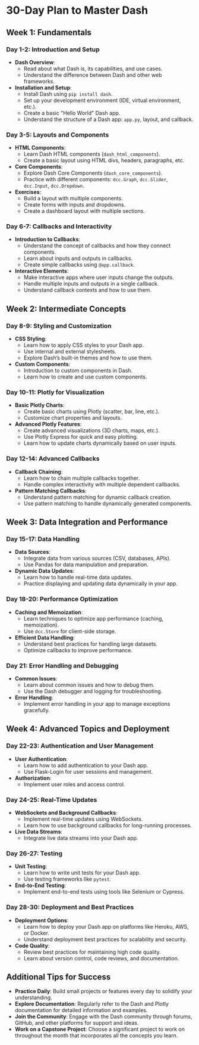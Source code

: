 # 30-Day Plan to Master Dash

## Week 1: Fundamentals

### Day 1-2: Introduction and Setup
- **Dash Overview**:
  - Read about what Dash is, its capabilities, and use cases.
  - Understand the difference between Dash and other web frameworks.
- **Installation and Setup**:
  - Install Dash using `pip install dash`.
  - Set up your development environment (IDE, virtual environment, etc.).
  - Create a basic "Hello World" Dash app.
  - Understand the structure of a Dash app: `app.py`, layout, and callback.

### Day 3-5: Layouts and Components
- **HTML Components**:
  - Learn Dash HTML components (`dash_html_components`).
  - Create a basic layout using HTML divs, headers, paragraphs, etc.
- **Core Components**:
  - Explore Dash Core Components (`dash_core_components`).
  - Practice with different components: `dcc.Graph`, `dcc.Slider`, `dcc.Input`, `dcc.Dropdown`.
- **Exercises**:
  - Build a layout with multiple components.
  - Create forms with inputs and dropdowns.
  - Create a dashboard layout with multiple sections.

### Day 6-7: Callbacks and Interactivity
- **Introduction to Callbacks**:
  - Understand the concept of callbacks and how they connect components.
  - Learn about inputs and outputs in callbacks.
  - Create simple callbacks using `@app.callback`.
- **Interactive Elements**:
  - Make interactive apps where user inputs change the outputs.
  - Handle multiple inputs and outputs in a single callback.
  - Understand callback contexts and how to use them.

## Week 2: Intermediate Concepts

### Day 8-9: Styling and Customization
- **CSS Styling**:
  - Learn how to apply CSS styles to your Dash app.
  - Use internal and external stylesheets.
  - Explore Dash’s built-in themes and how to use them.
- **Custom Components**:
  - Introduction to custom components in Dash.
  - Learn how to create and use custom components.

### Day 10-11: Plotly for Visualization
- **Basic Plotly Charts**:
  - Create basic charts using Plotly (scatter, bar, line, etc.).
  - Customize chart properties and layouts.
- **Advanced Plotly Features**:
  - Create advanced visualizations (3D charts, maps, etc.).
  - Use Plotly Express for quick and easy plotting.
  - Learn how to update charts dynamically based on user inputs.

### Day 12-14: Advanced Callbacks
- **Callback Chaining**:
  - Learn how to chain multiple callbacks together.
  - Handle complex interactivity with multiple dependent callbacks.
- **Pattern Matching Callbacks**:
  - Understand pattern matching for dynamic callback creation.
  - Use pattern matching to handle dynamically generated components.

## Week 3: Data Integration and Performance

### Day 15-17: Data Handling
- **Data Sources**:
  - Integrate data from various sources (CSV, databases, APIs).
  - Use Pandas for data manipulation and preparation.
- **Dynamic Data Updates**:
  - Learn how to handle real-time data updates.
  - Practice displaying and updating data dynamically in your app.

### Day 18-20: Performance Optimization
- **Caching and Memoization**:
  - Learn techniques to optimize app performance (caching, memoization).
  - Use `dcc.Store` for client-side storage.
- **Efficient Data Handling**:
  - Understand best practices for handling large datasets.
  - Optimize callbacks to improve performance.

### Day 21: Error Handling and Debugging
- **Common Issues**:
  - Learn about common issues and how to debug them.
  - Use the Dash debugger and logging for troubleshooting.
- **Error Handling**:
  - Implement error handling in your app to manage exceptions gracefully.

## Week 4: Advanced Topics and Deployment

### Day 22-23: Authentication and User Management
- **User Authentication**:
  - Learn how to add authentication to your Dash app.
  - Use Flask-Login for user sessions and management.
- **Authorization**:
  - Implement user roles and access control.

### Day 24-25: Real-Time Updates
- **WebSockets and Background Callbacks**:
  - Implement real-time updates using WebSockets.
  - Learn how to use background callbacks for long-running processes.
- **Live Data Streams**:
  - Integrate live data streams into your Dash app.

### Day 26-27: Testing
- **Unit Testing**:
  - Learn how to write unit tests for your Dash app.
  - Use testing frameworks like `pytest`.
- **End-to-End Testing**:
  - Implement end-to-end tests using tools like Selenium or Cypress.

### Day 28-30: Deployment and Best Practices
- **Deployment Options**:
  - Learn how to deploy your Dash app on platforms like Heroku, AWS, or Docker.
  - Understand deployment best practices for scalability and security.
- **Code Quality**:
  - Review best practices for maintaining high code quality.
  - Learn about version control, code reviews, and documentation.

## Additional Tips for Success
- **Practice Daily**: Build small projects or features every day to solidify your understanding.
- **Explore Documentation**: Regularly refer to the Dash and Plotly documentation for detailed information and examples.
- **Join the Community**: Engage with the Dash community through forums, GitHub, and other platforms for support and ideas.
- **Work on a Capstone Project**: Choose a significant project to work on throughout the month that incorporates all the concepts you learn.
